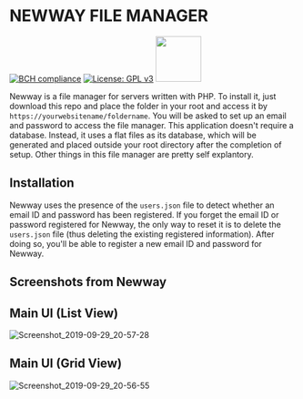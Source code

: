 # NEWWAY FILE MANAGER
[![BCH compliance](https://bettercodehub.com/edge/badge/naveen17797/newway-filemanager?branch=master)](https://bettercodehub.com/)
[![License: GPL v3](https://img.shields.io/badge/License-GPL%20v3-blue.svg)]()   [<img src="https://upload.wikimedia.org/wikipedia/commons/0/06/Facebook.svg" width="80">](https://www.facebook.com/newwayfilemanager)





Newway is a file manager for servers written with PHP. To install it, just download this repo and place the folder in your root and access it by `https://yourwebsitename/foldername`. You will be asked to set up an email and password to access the file manager. This application doesn't require a database. Instead, it uses a flat files as its database, which will be generated and placed outside your root directory after the completion of setup. Other things in this file manager are pretty self explantory.

## Installation
Newway uses the presence of the `users.json` file to detect whether an email ID and password has been registered. If you forget the email ID or password registered for Newway, the only way to reset it is to delete the `users.json` file (thus deleting the existing registered information). After doing so, you'll be able to register a new email ID and password for Newway.

## Screenshots from Newway

## Main UI (List View)

![Screenshot_2019-09-29_20-57-28](https://user-images.githubusercontent.com/18109258/65834852-c9653580-e2fc-11e9-964c-81b898a33b11.png)

## Main UI (Grid View)
![Screenshot_2019-09-29_20-56-55](https://user-images.githubusercontent.com/18109258/65834853-c9653580-e2fc-11e9-8466-09c4b28bb883.png)
